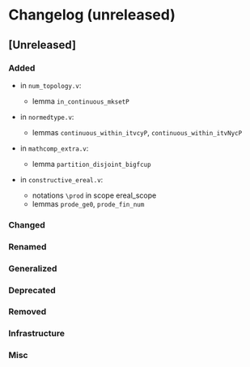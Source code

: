 # Changelog (unreleased)

## [Unreleased]

### Added

- in `num_topology.v`:
  + lemma `in_continuous_mksetP`

- in `normedtype.v`:
  + lemmas `continuous_within_itvcyP`, `continuous_within_itvNycP`

- in `mathcomp_extra.v`:
  + lemma `partition_disjoint_bigfcup`

- in `constructive_ereal.v`:
  + notations `\prod` in scope ereal_scope
  + lemmas `prode_ge0`, `prode_fin_num`

### Changed
  
### Renamed

### Generalized

### Deprecated

### Removed

### Infrastructure

### Misc
